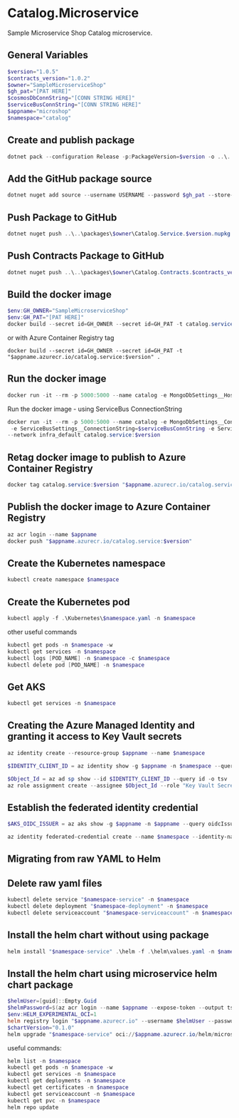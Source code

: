 # Catalog.Microservice
Sample Microservice Shop Catalog microservice.

## General Variables
```powershell
$version="1.0.5"
$contracts_version="1.0.2"
$owner="SampleMicroserviceShop"
$gh_pat="[PAT HERE]"
$cosmosDbConnString="[CONN STRING HERE]"
$serviceBusConnString="[CONN STRING HERE]"
$appname="microshop"
$namespace="catalog"
```

## Create and publish package
```powershell
dotnet pack --configuration Release -p:PackageVersion=$version -o ..\..\packages\$owner
```

 ## Add the GitHub package source
```powershell
dotnet nuget add source --username USERNAME --password $gh_pat --store-password-in-clear-text --name github https://nuget.pkg.github.com/$owner/index.json
```

 ## Push Package to GitHub
```powershell
dotnet nuget push ..\..\packages\$owner\Catalog.Service.$version.nupkg --api-key $gh_pat --source "github"
```

 ## Push Contracts Package to GitHub
 ```powershell
dotnet nuget push ..\..\packages\$owner\Catalog.Contracts.$contracts_version.nupkg --api-key $gh_pat --source "github"
```

## Build the docker image
```powershell
$env:GH_OWNER="SampleMicroserviceShop"
$env:GH_PAT="[PAT HERE]"
docker build --secret id=GH_OWNER --secret id=GH_PAT -t catalog.service:$version .
```
or with Azure Container Registry tag
```
docker build --secret id=GH_OWNER --secret id=GH_PAT -t "$appname.azurecr.io/catalog.service:$version" .
```

## Run the docker image
```powershell
docker run -it --rm -p 5000:5000 --name catalog -e MongoDbSettings__Host=mongo -e RabbitMQSettings__Host=rabbitmq --network infra_default catalog.service:$version
```
 Run the docker image - using ServiceBus ConnectionString
```powershell
docker run -it --rm -p 5000:5000 --name catalog -e MongoDbSettings__ConnectionString=$cosmosDbConnString \
 -e ServiceBusSettings__ConnectionString=$serviceBusConnString -e ServiceSettings__MessageBroker="SERVICEBUS" \
--network infra_default catalog.service:$version
```

## Retag docker image to publish to Azure Container Registry
```powershell
docker tag catalog.service:$version "$appname.azurecr.io/catalog.service:$version"
```

## Publish the docker image to Azure Container Registry
```powershell
az acr login --name $appname
docker push "$appname.azurecr.io/catalog.service:$version"
```

## Create the Kubernetes namespace
```powershell
kubectl create namespace $namespace
```

## Create the Kubernetes pod
```powershell
kubectl apply -f .\Kubernetes\$namespace.yaml -n $namespace
```
other useful commands
```powershell
kubectl get pods -n $namespace -w
kubectl get services -n $namespace
kubectl logs [POD_NAME] -n $namespace -c $namespace
kubectl delete pod [POD_NAME] -n $namespace
```

## Get AKS 
```powershell
kubectl get services -n $namespace
```

## Creating the Azure Managed Identity and granting it access to Key Vault secrets
```powershell
az identity create --resource-group $appname --name $namespace

$IDENTITY_CLIENT_ID = az identity show -g $appname -n $namespace --query clientId -otsv

$Object_Id = az ad sp show --id $IDENTITY_CLIENT_ID --query id -o tsv
az role assignment create --assignee $Object_Id --role "Key Vault Secrets User" --scope $(az keyvault show -n $appname --query id -o tsv)
```

## Establish the federated identity credential
```powershell
$AKS_OIDC_ISSUER = az aks show -g $appname -n $appname --query oidcIssuerProfile.issuerUrl -otsv

az identity federated-credential create --name $namespace --identity-name $namespace --resource-group $appname --issuer $AKS_OIDC_ISSUER --subject "system:serviceaccount:${namespace}:${namespace}-serviceaccount"
```

## Migrating from raw YAML to Helm

## Delete raw yaml files
```powershell
kubectl delete service "$namespace-service" -n $namespace
kubectl delete deployment "$namespace-deployment" -n $namespace
kubectl delete serviceaccount "$namespace-serviceaccount" -n $namespace
```

## Install the helm chart without using package
```powershell
helm install "$namespace-service" .\helm -f .\helm\values.yaml -n $namespace
```

## Install the helm chart using microservice helm chart package
```powershell
$helmUser=[guid]::Empty.Guid
$helmPassword=$(az acr login --name $appname --expose-token --output tsv --query accessToken)
$env:HELM_EXPERIMENTAL_OCI=1
helm registry login "$appname.azurecr.io" --username $helmUser --password $helmPassword
$chartVersion="0.1.0"
helm upgrade "$namespace-service" oci://$appname.azurecr.io/helm/microservice --version $chartVersion -f .\helm\values.yaml -n $namespace --install
```
useful commands:
```powershell
helm list -n $namespace
kubectl get pods -n $namespace -w
kubectl get services -n $namespace
kubectl get deployments -n $namespace
kubectl get certificates -n $namespace
kubectl get serviceaccount -n $namespace
kubectl get pvc -n $namespace
helm repo update
```


